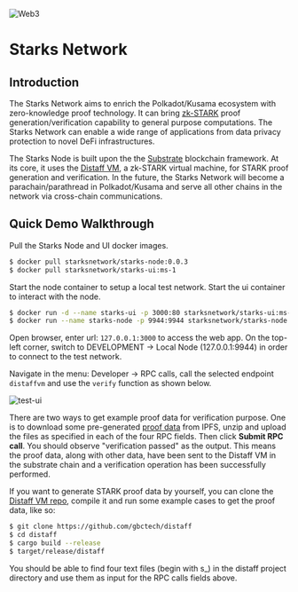 ![Web3](https://ipfs.io/ipfs/QmYxpgfvbLB5mk6fB5CtfZkex3oJfVs1b6MNJMYnbu9Mdb)

# Starks Network

## Introduction

The Starks Network aims to enrich the Polkadot/Kusama ecosystem with zero-knowledge proof technology. It can bring [zk-STARK](https://vitalik.ca/general/2017/11/09/starks_part_1.html) proof generation/verification capability to general purpose computations. The Starks Network can enable a wide range of applications from data privacy protection to novel DeFi infrastructures. 

The Starks Node is built upon the the [Substrate](https://github.com/paritytech/substrate) blockchain framework. At its core, it uses the [Distaff VM](https://github.com/GuildOfWeavers/distaff), a zk-STARK virtual machine, for STARK proof generation and verification. In the future, the Starks Network will become a parachain/parathread in Polkadot/Kusama and serve all other chains in the network via cross-chain communications. 

## Quick Demo Walkthrough

Pull the Starks Node and UI docker images.

```bash
$ docker pull starksnetwork/starks-node:0.0.3
$ docker pull starksnetwork/starks-ui:ms-1
```

Start the node container to setup a local test network. Start the ui container to interact with the node. 

```bash
$ docker run -d --name starks-ui -p 3000:80 starksnetwork/starks-ui:ms-1
$ docker run --name starks-node -p 9944:9944 starksnetwork/starks-node:0.0.3 --dev --rpc-external --ws-external
```

Open browser, enter url: `127.0.0.1:3000` to access the web app. On the top-left corner, switch to DEVELOPMENT -> Local Node (127.0.0.1:9944) in order to connect to the test network. 

Navigate in the menu: Developer -> RPC calls, call the selected endpoint `distaffvm` and use the `verify` function as shown below. 

![test-ui](https://ipfs.io/ipfs/QmSsxSvyCTmheY3TvU84YW9DuyBgBKicrwesr4ymB511yF)

There are two ways to get example proof data for verification purpose. One is to download some pre-generated [proof data](https://ipfs.io/ipfs/QmbuemBkvXpN1e1goFx5kEtA8RJS2fjyAeqCboNG8vrDfU) from IPFS, unzip and upload the files as specified in each of the four RPC fields. Then click **Submit RPC call**. You should observe "verification passed" as the output. This means the proof data, along with other data, have been sent to the Distaff VM in the substrate chain and a verification operation has been successfully performed. 

If you want to generate STARK proof data by yourself, you can clone the [Distaff VM repo](https://github.com/gbctech/distaff), compile it and run some example cases to get the proof data, like so:

```bash
$ git clone https://github.com/gbctech/distaff
$ cd distaff
$ cargo build --release
$ target/release/distaff
```

You should be able to find four text files (begin with s_) in the distaff project directory and use them as input for the RPC calls fields above. 















